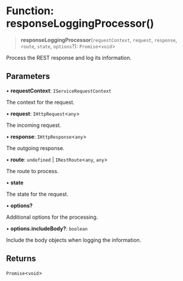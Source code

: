 # Function: responseLoggingProcessor()

> **responseLoggingProcessor**(`requestContext`, `request`, `response`, `route`, `state`, `options`?): `Promise`\<`void`\>

Process the REST response and log its information.

## Parameters

• **requestContext**: `IServiceRequestContext`

The context for the request.

• **request**: `IHttpRequest`\<`any`\>

The incoming request.

• **response**: `IHttpResponse`\<`any`\>

The outgoing response.

• **route**: `undefined` \| `IRestRoute`\<`any`, `any`\>

The route to process.

• **state**

The state for the request.

• **options?**

Additional options for the processing.

• **options.includeBody?**: `boolean`

Include the body objects when logging the information.

## Returns

`Promise`\<`void`\>
